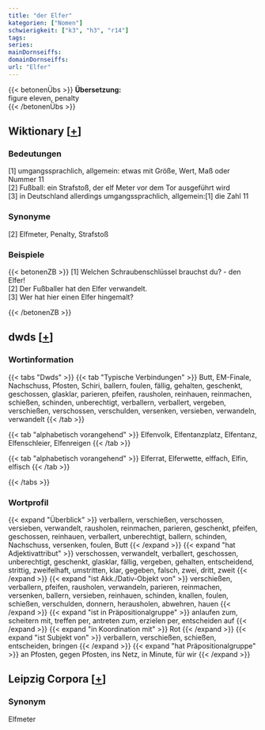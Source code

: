 ```yaml
---
title: "der Elfer"
kategorien: ["Nomen"]
schwierigkeit: ["k3", "h3", "r14"]
tags:
series:
mainDornseiffs:
domainDornseiffs:
url: "Elfer"
---
```


{{< betonenÜbs >}}
**Übersetzung:**  
figure eleven, penalty  
{{< /betonenÜbs >}}

## Wiktionary [[+](https://de.wiktionary.org/wiki/Elfer)]

### Bedeutungen
[1] umgangssprachlich, allgemein: etwas mit Größe, Wert, Maß oder Nummer 11  
[2] Fußball: ein Strafstoß, der elf Meter vor dem Tor ausgeführt wird  
[3] in Deutschland allerdings umgangssprachlich, allgemein:[1] die Zahl 11  

### Synonyme
[2] Elfmeter, Penalty, Strafstoß  

### Beispiele
{{< betonenZB >}}
[1] Welchen Schraubenschlüssel brauchst du? - den Elfer!  
[2] Der Fußballer hat den Elfer verwandelt.  
[3] Wer hat hier einen Elfer hingemalt?  

{{< /betonenZB >}}


## dwds [[+](https://www.dwds.de/wb/Elfer)]

### Wortinformation
{{< tabs "Dwds" >}}
{{< tab "Typische Verbindungen" >}}
Butt, EM-Finale, Nachschuss, Pfosten, Schiri, ballern, foulen, fällig, gehalten, geschenkt, geschossen, glasklar, parieren, pfeifen, rausholen, reinhauen, reinmachen, schießen, schinden, unberechtigt, verballern, verballert, vergeben, verschießen, verschossen, verschulden, versenken, versieben, verwandeln, verwandelt
{{< /tab >}}

{{< tab "alphabetisch vorangehend" >}}
Elfenvolk, Elfentanzplatz, Elfentanz, Elfenschleier, Elfenreigen
{{< /tab >}}

{{< tab "alphabetisch vorangehend" >}}
Elferrat, Elferwette, elffach, Elfin, elfisch
{{< /tab >}}

{{< /tabs >}}

### Wortprofil
{{< expand "Überblick" >}} verballern, verschießen, verschossen, versieben, verwandelt, rausholen, reinmachen, parieren, geschenkt, pfeifen, geschossen, reinhauen, verballert, unberechtigt, ballern, schinden, Nachschuss, versenken, foulen, Butt {{< /expand >}}
{{< expand "hat Adjektivattribut" >}} verschossen, verwandelt, verballert, geschossen, unberechtigt, geschenkt, glasklar, fällig, vergeben, gehalten, entscheidend, strittig, zweifelhaft, umstritten, klar, gegeben, falsch, zwei, dritt, zweit {{< /expand >}}
{{< expand "ist Akk./Dativ-Objekt von" >}} verschießen, verballern, pfeifen, rausholen, verwandeln, parieren, reinmachen, versenken, ballern, versieben, reinhauen, schinden, knallen, foulen, schießen, verschulden, donnern, herausholen, abwehren, hauen {{< /expand >}}
{{< expand "ist in Präpositionalgruppe" >}} anlaufen zum, scheitern mit, treffen per, antreten zum, erzielen per, entscheiden auf {{< /expand >}}
{{< expand "in Koordination mit" >}} Rot {{< /expand >}}
{{< expand "ist Subjekt von" >}} verballern, verschießen, schießen, entscheiden, bringen {{< /expand >}}
{{< expand "hat Präpositionalgruppe" >}} an Pfosten, gegen Pfosten, ins Netz, in Minute, für wir {{< /expand >}}

## Leipzig Corpora [[+](https://corpora.uni-leipzig.de/en/res?word=Elfer&corpusId=deu_newscrawl-public_2018)]


### Synonym
Elfmeter

